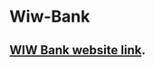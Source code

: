 # Wiw-Bank
## [WIW Bank website link](https://6461391b0aa7bd4028dd13b7--remarkable-cobbler-7a114b.netlify.app/).
